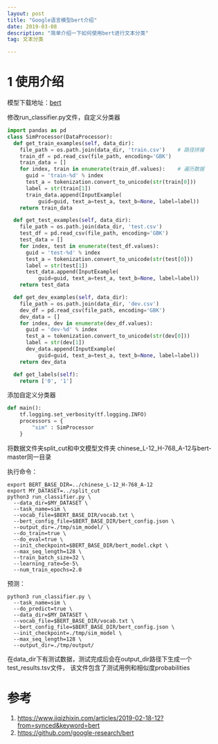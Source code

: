 ```yaml
---
layout: post
title: "Google语言模型bert介绍"
date: 2019-03-08
description: "简单介绍一下如何使用bert进行文本分类"
tag: 文本分类

---
```


# 1 使用介绍
模型下载地址：[bert](https://github.com/google-research/bert)

修改run_classifier.py文件，自定义分类器
```python
import pandas as pd
class SimProcessor(DataProcessor):
  def get_train_examples(self, data_dir):
    file_path = os.path.join(data_dir, 'train.csv')    # 路径拼接
    train_df = pd.read_csv(file_path, encoding='GBK')
    train_data = []
    for index, train in enumerate(train_df.values):    # 遍历数据
      guid = 'train-%d' % index
      test_a = tokenization.convert_to_unicode(str(train[0]))
      label = str(train[1])
      train_data.append(InputExample(
          guid=guid, text_a=test_a, text_b=None, label=label))
    return train_data

  def get_test_examples(self, data_dir):
    file_path = os.path.join(data_dir, 'test.csv')
    test_df = pd.read_csv(file_path, encoding='GBK')
    test_data = []
    for index, test in enumerate(test_df.values):
      guid = 'test-%d' % index
      test_a = tokenization.convert_to_unicode(str(test[0]))
      label = str(test[1])
      test_data.append(InputExample(
          guid=guid, text_a=test_a, text_b=None, label=label))
    return test_data

  def get_dev_examples(self, data_dir):
    file_path = os.path.join(data_dir, 'dev.csv')
    dev_df = pd.read_csv(file_path, encoding='GBK')
    dev_data = []
    for index, dev in enumerate(dev_df.values):
      guid = 'dev-%d' % index
      test_a = tokenization.convert_to_unicode(str(dev[0]))
      label = str(dev[1])
      dev_data.append(InputExample(
          guid=guid, text_a=test_a, text_b=None, label=label))
    return dev_data

  def get_labels(self):
    return ['0', '1']

```

添加自定义分类器
```python
def main():
	tf.logging.set_verbosity(tf.logging.INFO)
	processors = {
		"sim" : SimProcessor
	}

```

将数据文件夹split_cut和中文模型文件夹
chinese_L-12_H-768_A-12与bert-master同一目录

执行命令：
```
export BERT_BASE_DIR=../chinese_L-12_H-768_A-12
export MY_DATASET=../split_cut 
python3 run_classifier.py \
  --data_dir=$MY_DATASET \
  --task_name=sim \
  --vocab_file=$BERT_BASE_DIR/vocab.txt \
  --bert_config_file=$BERT_BASE_DIR/bert_config.json \
  --output_dir=./tmp/sim_model/ \
  --do_train=true \
  --do_eval=true \
  --init_checkpoint=$BERT_BASE_DIR/bert_model.ckpt \
  --max_seq_length=128 \
  --train_batch_size=32 \
  --learning_rate=5e-5\
  --num_train_epochs=2.0
```

预测：
```
python3 run_classifier.py \
  --task_name=sim \
  --do_predict=true \
  --data_dir=$MY_DATASET \
  --vocab_file=$BERT_BASE_DIR/vocab.txt \
  --bert_config_file=$BERT_BASE_DIR/bert_config.json \
  --init_checkpoint=./tmp/sim_model \
  --max_seq_length=128 \
  --output_dir=./tmp/output/
```
在data_dir下有测试数据，测试完成后会在output_dir路径下生成一个test_results.tsv文件，
该文件包含了测试用例和相似度probabilities

# 参考
1. https://www.jiqizhixin.com/articles/2019-02-18-12?from=synced&keyword=bert
2. https://github.com/google-research/bert